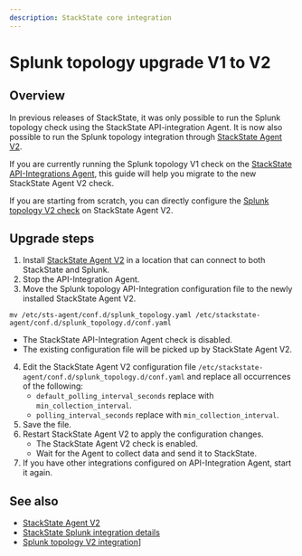 ```yaml
---
description: StackState core integration
---
```


# Splunk topology upgrade V1 to V2

## Overview

In previous releases of StackState, it was only possible to run the Splunk topology check using the StackState API-integration Agent. It is now also possible to run the Splunk topology integration through [StackState Agent V2](/stackpacks/integrations/agent.md). 

If you are currently running the Splunk topology V1 check on the [StackState API-Integrations Agent](/stackpacks/integrations/api-integration.md), this guide will help you migrate to the new StackState Agent V2 check.

If you are starting from scratch, you can directly configure the [Splunk topology V2 check](/stackpacks/integrations/splunk/splunk_topology_v2.md) on StackState Agent V2.

## Upgrade steps

1. Install [StackState Agent V2](/stackpacks/integrations/agent.md) in a location that can connect to both StackState and Splunk.
2. Stop the API-Integration Agent.
3. Move the Splunk topology API-Integration configuration file to the newly installed StackState Agent V2.
```
mv /etc/sts-agent/conf.d/splunk_topology.yaml /etc/stackstate-agent/conf.d/splunk_topology.d/conf.yaml
```
   - The StackState API-Integration Agent check is disabled.
   - The existing configuration file will be picked up by StackState Agent V2.
4. Edit the StackState Agent V2 configuration file `/etc/stackstate-agent/conf.d/splunk_topology.d/conf.yaml` and replace all occurrences of the following:
   - `default_polling_interval_seconds` replace with `min_collection_interval`.
   - `polling_interval_seconds` replace with `min_collection_interval`.
5. Save the file.
6. Restart StackState Agent V2 to apply the configuration changes.
   - The StackState Agent V2 check is enabled.
   - Wait for the Agent to collect data and send it to StackState.
7. If you have other integrations configured on API-Integration Agent, start it again.

## See also

* [StackState Agent V2](/stackpacks/integrations/agent.md)
* [StackState Splunk integration details](/stackpacks/integrations/splunk/splunk_stackpack.md)
* [Splunk topology V2 integration](/stackpacks/integrations/splunk/splunk_topology_v2.md)]
